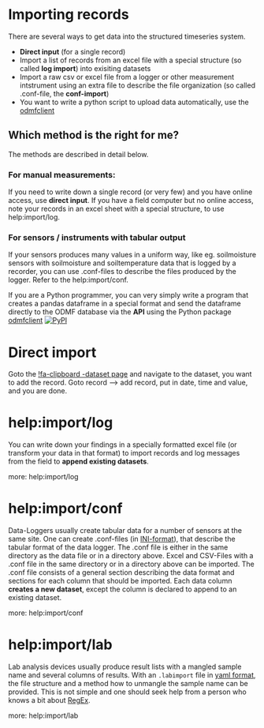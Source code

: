 # Importing records

There are several ways to get data into the structured timeseries system.

- **Direct input** (for a single record)
- Import a list of records from an excel file with a special structure (so called **log import**) into exisiting datasets
- Import a raw csv or excel file from a logger or other measurement intstrument using an extra file to describe the file organization (so called .conf-file, the **conf-import**)
- You want to write a python script to upload data automatically, use the [odmfclient](https://github.com/jlu-ilr-hydro/odmfclient)

## Which method is the right for me?

The methods are described in detail below.

### For manual measurements:
If you need to write down a single record (or very few) and you have online access, use **direct input**. 
If you have a field computer but no online access, note your records in an excel sheet with a special structure, to use 
help:import/log.

### For sensors / instruments with tabular output

If your sensors produces many values in a uniform way, like eg. 
soilmoisture sensors with soilmoisture and soiltemperature data that is
logged by a recorder, you can use .conf-files to describe the files
produced by the logger. Refer to the help:import/conf.

If you are a Python programmer, you can very simply write a program 
that creates a pandas dataframe in a special format and send the
dataframe directly to the ODMF database via the **API** using the
Python package
[odmfclient](https://github.com/jlu-ilr-hydro/odmfclient)
[![PyPI](https://img.shields.io/pypi/v/odmfclient?logo=pypi)](https://pypi.org/project/odmfclient/)

# Direct import

Goto the [!fa-clipboard -dataset page](/dataset) and navigate to the dataset, you want to add the record. Goto record --> add record, put in
date, time and value, and you are done.

# help:import/log

You can write down your findings in a specially formatted excel file (or transform your data in that format) to import records
and log messages from the field to **append existing datasets**.

more: help:import/log

# help:import/conf

Data-Loggers usually create tabular data for a number of sensors at the same site. One can create .conf-files 
(in [INI-format](https://en.wikipedia.org/wiki/INI_file)), that describe the tabular format of the data logger.
The .conf file is either in the same directory as the data file or in a directory above. Excel and CSV-Files with
a .conf file in the same directory or in a directory above can be imported. The .conf file consists of a general section
describing the data format and sections for each column that should be imported. Each data column **creates a new dataset**,
except the column is declared to append to an existing dataset.

more: help:import/conf

# help:import/lab

Lab analysis devices usually produce result lists with a mangled sample name and several columns of results. With an
`.labimport` file in [yaml format](https://en.wikipedia.org/wiki/YAML), the file structure and a method how to unmangle
the sample name can be provided. This is not simple and one should seek help from a person who knows a bit about 
[RegEx](https://en.wikipedia.org/wiki/Regular_expression). 

 more: help:import/lab

